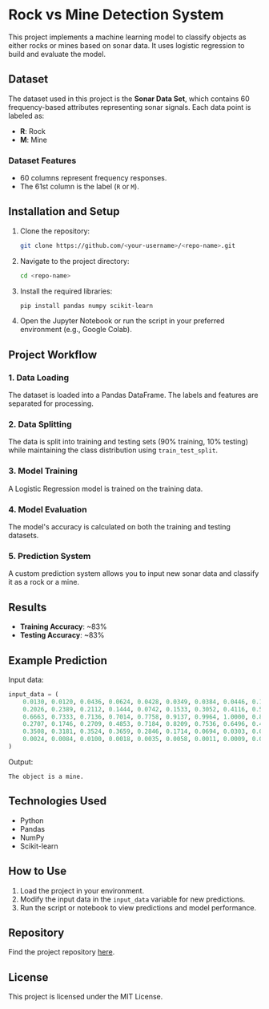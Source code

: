 
# Rock vs Mine Detection System

This project implements a machine learning model to classify objects as either rocks or mines based on sonar data. It uses logistic regression to build and evaluate the model.

## Dataset

The dataset used in this project is the **Sonar Data Set**, which contains 60 frequency-based attributes representing sonar signals. Each data point is labeled as:
- **R**: Rock
- **M**: Mine

### Dataset Features
- 60 columns represent frequency responses.
- The 61st column is the label (`R` or `M`).

## Installation and Setup

1. Clone the repository:
   ```bash
   git clone https://github.com/<your-username>/<repo-name>.git
   ```
2. Navigate to the project directory:
   ```bash
   cd <repo-name>
   ```
3. Install the required libraries:
   ```bash
   pip install pandas numpy scikit-learn
   ```
4. Open the Jupyter Notebook or run the script in your preferred environment (e.g., Google Colab).

## Project Workflow

### 1. Data Loading
The dataset is loaded into a Pandas DataFrame. The labels and features are separated for processing.

### 2. Data Splitting
The data is split into training and testing sets (90% training, 10% testing) while maintaining the class distribution using `train_test_split`.

### 3. Model Training
A Logistic Regression model is trained on the training data.

### 4. Model Evaluation
The model's accuracy is calculated on both the training and testing datasets.

### 5. Prediction System
A custom prediction system allows you to input new sonar data and classify it as a rock or a mine.

## Results

- **Training Accuracy**: ~83%
- **Testing Accuracy**: ~83%

## Example Prediction

Input data:
```python
input_data = (
    0.0130, 0.0120, 0.0436, 0.0624, 0.0428, 0.0349, 0.0384, 0.0446, 0.1318, 0.1375,
    0.2026, 0.2389, 0.2112, 0.1444, 0.0742, 0.1533, 0.3052, 0.4116, 0.5466, 0.5933,
    0.6663, 0.7333, 0.7136, 0.7014, 0.7758, 0.9137, 0.9964, 1.0000, 0.8881, 0.6585,
    0.2707, 0.1746, 0.2709, 0.4853, 0.7184, 0.8209, 0.7536, 0.6496, 0.4708, 0.3482,
    0.3508, 0.3181, 0.3524, 0.3659, 0.2846, 0.1714, 0.0694, 0.0303, 0.0292, 0.0116,
    0.0024, 0.0084, 0.0100, 0.0018, 0.0035, 0.0058, 0.0011, 0.0009, 0.0033, 0.0026
)
```
Output:
```
The object is a mine.
```

## Technologies Used

- Python
- Pandas
- NumPy
- Scikit-learn

## How to Use

1. Load the project in your environment.
2. Modify the input data in the `input_data` variable for new predictions.
3. Run the script or notebook to view predictions and model performance.

## Repository

Find the project repository [here](https://github.com/<your-username>/<repo-name>).

## License

This project is licensed under the MIT License.
